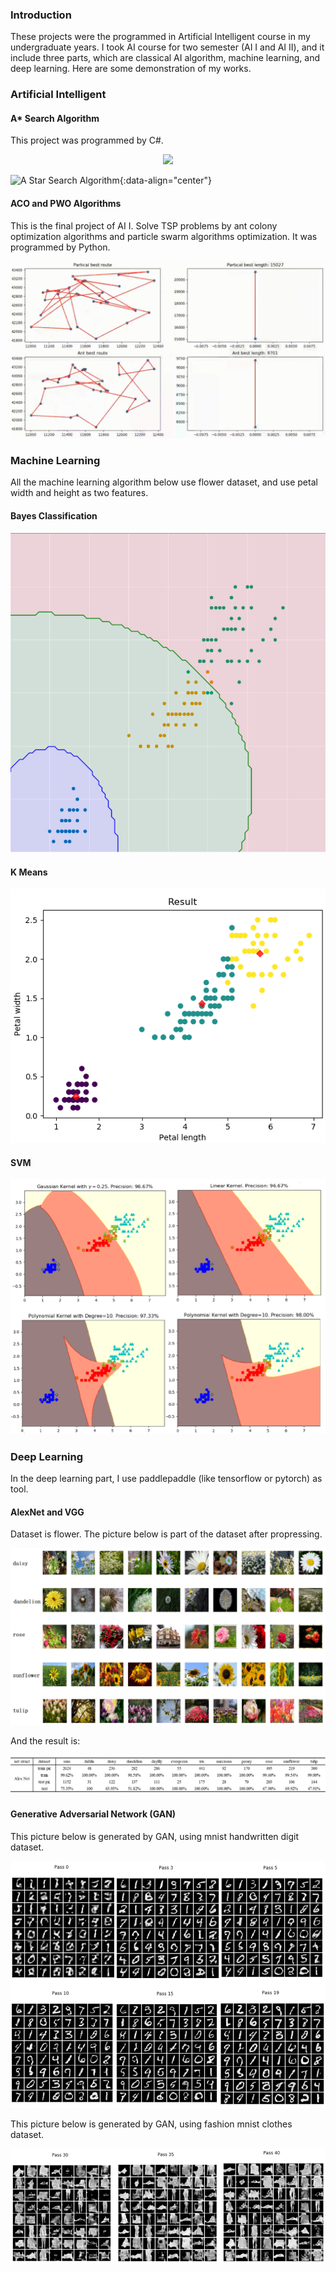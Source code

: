 ### Introduction

These projects were the programmed in Artificial Intelligent course in my undergraduate years. I took AI course for two semester (AI Ⅰ and AI Ⅱ), and it include three parts, which are classical AI algorithm, machine learning, and deep learning. Here are some demonstration of my works.

### Artificial Intelligent

#### A* Search Algorithm

This project was programmed by C#.

<div align="center">
  <img src="https://github.com/Jingxiang-Zhang/AI_undergraduate/blob/main/img/contrast.png">
</div>

![A Star Search Algorithm](:UN_3_AI/A_star.gif){:data-align="center"}

#### ACO and PWO Algorithms

This is the final project of AI Ⅰ. Solve TSP problems by ant colony optimization algorithms and particle swarm algorithms optimization. It was programmed by Python.

<div align="center">
  <img src="https://github.com/Jingxiang-Zhang/AI_undergraduate/blob/main/img/ACO_PWO.gif">
</div>

### Machine Learning

All the machine learning algorithm below use flower dataset, and use petal width and height as two features.

#### Bayes Classification

<div align="center">
  <img src="https://github.com/Jingxiang-Zhang/AI_undergraduate/blob/main/img/Bayes_flower_petal_WH.png">
</div>

#### K Means

<div align="center">
  <img src="https://github.com/Jingxiang-Zhang/AI_undergraduate/blob/main/img/K_means.png">
</div>

#### SVM

<div align="center">
  <img src="https://github.com/Jingxiang-Zhang/AI_undergraduate/blob/main/img/SVM_flower_petal_WH.png">
</div>

### Deep Learning

In the deep learning part, I use paddlepaddle (like tensorflow or pytorch) as tool.

#### AlexNet and VGG

Dataset is flower. The picture below is part of the dataset after propressing.

<div align="center">
  <img src="https://github.com/Jingxiang-Zhang/AI_undergraduate/blob/main/img/flower.png">
</div>

And the result is:

<div align="center">
  <img src="https://github.com/Jingxiang-Zhang/AI_undergraduate/blob/main/img/AlexNet_VGG.png">
</div>

#### Generative Adversarial Network (GAN)

This picture below is generated by GAN, using mnist handwritten digit dataset.

<div align="center">
  <img src="https://github.com/Jingxiang-Zhang/AI_undergraduate/blob/main/img/GAN_mnist.png">
</div>

This picture below is generated by GAN, using fashion mnist clothes dataset.

<div align="center">
  <img src="https://github.com/Jingxiang-Zhang/AI_undergraduate/blob/main/img/GAN_fashion_mnist.png">
</div>

